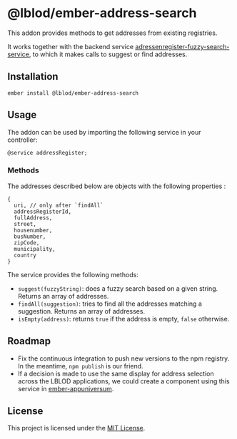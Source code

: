 # @lblod/ember-address-search

This addon provides methods to get addresses from existing registries.

It works together with the backend service [adressenregister-fuzzy-search-service](https://github.com/lblod/adressenregister-fuzzy-search-service), to which it makes calls to suggest or find addresses.

## Installation

```
ember install @lblod/ember-address-search
```

## Usage

The addon can be used by importing the following service in your controller:
```
@service addressRegister;
```

### Methods

The addresses described below are objects with the following properties :
```
{
  uri, // only after `findAll`
  addressRegisterId,
  fullAddress,
  street,
  housenumber,
  busNumber,
  zipCode,
  municipality,
  country
}
```

The service provides the following methods:
- `suggest(fuzzyString)`: does a fuzzy search based on a given string. Returns an array of addresses.
- `findAll(suggestion)`: tries to find all the addresses matching a suggestion. Returns an array of addresses.
- `isEmpty(address)`: returns `true` if the address is empty, `false` otherwise.

## Roadmap

- Fix the continuous integration to push new versions to the npm registry. In the meantime, `npm publish` is our friend.
- If a decision is made to use the same display for address selection across the LBLOD applications, we could create a component using this service in [ember-appuniversum](https://github.com/appuniversum/ember-appuniversum).

## License

This project is licensed under the [MIT License](LICENSE.md).
